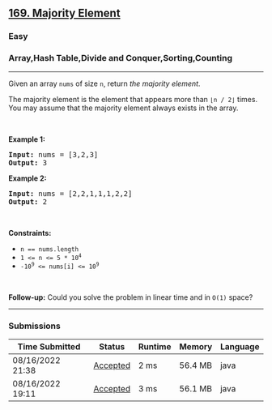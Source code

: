 <h2><a href="https://leetcode.com/problems/majority-element/">169. Majority Element</a></h2><h3>Easy</h3><h3>Array,Hash Table,Divide and Conquer,Sorting,Counting</h3><hr><div><p>Given an array <code>nums</code> of size <code>n</code>, return <em>the majority element</em>.</p>

<p>The majority element is the element that appears more than <code>⌊n / 2⌋</code> times. You may assume that the majority element always exists in the array.</p>

<p>&nbsp;</p>
<p><strong>Example 1:</strong></p>
<pre><strong>Input:</strong> nums = [3,2,3]
<strong>Output:</strong> 3
</pre><p><strong>Example 2:</strong></p>
<pre><strong>Input:</strong> nums = [2,2,1,1,1,2,2]
<strong>Output:</strong> 2
</pre>
<p>&nbsp;</p>
<p><strong>Constraints:</strong></p>

<ul>
	<li><code>n == nums.length</code></li>
	<li><code>1 &lt;= n &lt;= 5 * 10<sup>4</sup></code></li>
	<li><code>-10<sup>9</sup> &lt;= nums[i] &lt;= 10<sup>9</sup></code></li>
</ul>

<p>&nbsp;</p>
<strong>Follow-up:</strong> Could you solve the problem in linear time and in <code>O(1)</code> space?</div><hr><h3>Submissions</h3><table class=""><colgroup><col><col><col><col><col></colgroup><thead class="ant-table-thead"><tr><th class="time-column__1guG"><span class="ant-table-header-column"><div><span class="ant-table-column-title">Time Submitted</span><span class="ant-table-column-sorter"></span></div></span></th><th class="status-column__3SUg"><span class="ant-table-header-column"><div><span class="ant-table-column-title">Status</span><span class="ant-table-column-sorter"></span></div></span></th><th class="runtime-column__1ka_"><span class="ant-table-header-column"><div><span class="ant-table-column-title">Runtime</span><span class="ant-table-column-sorter"></span></div></span></th><th class="memory-column__1dxp"><span class="ant-table-header-column"><div><span class="ant-table-column-title">Memory</span><span class="ant-table-column-sorter"></span></div></span></th><th class="lang-column__tR-8"><span class="ant-table-header-column"><div><span class="ant-table-column-title">Language</span><span class="ant-table-column-sorter"></span></div></span></th></tr></thead><tbody class="ant-table-tbody"><tr class="ant-table-row ant-table-row-level-0" data-row-key="775287999"><td class="time-column__1guG">08/16/2022 21:38</td><td class="status-column__3SUg"><a href="/submissions/detail/775287999/" target="_blank" class="ac__35gz" data-submission-id="775287999">Accepted</a></td><td class="runtime-column__1ka_">2 ms</td><td class="memory-column__1dxp">56.4 MB</td><td class="lang-column__tR-8">java</td></tr><tr class="ant-table-row ant-table-row-level-0" data-row-key="775177479"><td class="time-column__1guG">08/16/2022 19:11</td><td class="status-column__3SUg"><a href="/submissions/detail/775177479/" target="_blank" class="ac__35gz" data-submission-id="775177479">Accepted</a></td><td class="runtime-column__1ka_">3 ms</td><td class="memory-column__1dxp">56.1 MB</td><td class="lang-column__tR-8">java</td></tr></tbody></table>